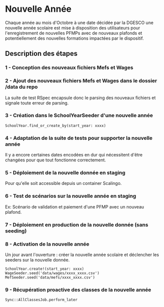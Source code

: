 # Nouvelle Année

Chaque année au mois d'Octobre à une date décidée par la DGESCO une nouvelle année scolaire est mise à disposition des utilisateurs pour l'enregistrement de nouvelles PFMPs avec de nouveaux plafonds et potentiellement des nouvelles formations impactées par le dispositif.

## Description des étapes

### 1 - Conception des nouveaux fichiers Mefs et Wages

### 2 - Ajout des nouveaux fichiers Mefs et Wages dans le dossier /data du repo

La suite de test RSpec encapsule donc le parsing des nouveaux fichiers et signale toute erreur de parsing.

### 3 - Création dans le SchoolYearSeeder d'une nouvelle année

`SchoolYear.find_or_create_by(start_year: xxxx)`

### 4 - Adaptation de la suite de tests pour supporter la nouvelle année

Il y a encore certaines dates encodées en dur qui nécessitent d'être changées pour que tout fonctionne correctement.

### 5 - Déploiement de la nouvelle donnée en staging

Pour qu'elle soit accessible depuis un container Scalingo.

### 6 - Test de scénarios sur la nouvelle année en staging

Ex: Scénario de validation et paiement d'une PFMP avec un nouveau plafond.

### 7 - Déploiement en production de la nouvelle donnée (sans seeding)

### 8 - Activation de la nouvelle année

Un jour avant l'ouverture : créer la nouvelle année scolaire et déclencher les seeders sur la nouvelle donnée.

`SchoolYear.create!(start_year: xxxx)`
`WageSeeder.seed('data/wages/xxxx_xxxx.csv')`
`MefSeeder.seed('data/mefs/xxxx_xxxx.csv')`

### 9 - Récupération proactive des classes de la nouvelle année

`Sync::AllClassesJob.perform_later`


